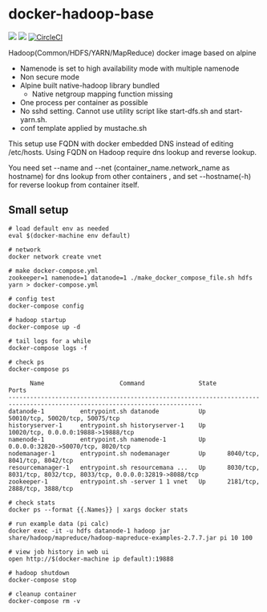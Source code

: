 # docker-hadoop-base

[![](https://images.microbadger.com/badges/image/smizy/hadoop-base:2.7.7-alpine.svg)](http://microbadger.com/images/smizy/hadoop-base:2.7.7-alpine "Get your own image badge on microbadger.com")
[![](https://images.microbadger.com/badges/version/smizy/hadoop-base:2.7.7-alpine.svg)](http://microbadger.com/images/smizy/hadoop-base:2.7.7-alpine "Get your own image badge on microbadger.com")
[![CircleCI](https://circleci.com/gh/smizy/docker-hadoop-base.svg?circle-token=155cf7c34ea00da94d6d7848796b96d62d95de48)](https://circleci.com/gh/smizy/docker-hadoop-base)

Hadoop(Common/HDFS/YARN/MapReduce) docker image based on alpine

* Namenode is set to high availability mode with multiple namenode
* Non secure mode
* Alpine built native-hadoop library bundled
  *  Native netgroup mapping function missing
* One process per container as possible 
* No sshd setting. Cannot use utility script like start-dfs.sh and start-yarn.sh.  
* conf template applied by mustache.sh

This setup use FQDN with docker embedded DNS instead of editing /etc/hosts. 
Using FQDN on Hadoop require dns lookup and reverse lookup. 

You need set --name and --net (container_name.network_name as hostname) for dns lookup from other containers 
, and set --hostname(-h) for reverse lookup from container itself.


## Small setup  

```
# load default env as needed
eval $(docker-machine env default)

# network 
docker network create vnet

# make docker-compose.yml 
zookeeper=1 namenode=1 datanode=1 ./make_docker_compose_file.sh hdfs yarn > docker-compose.yml

# config test
docker-compose config

# hadoop startup
docker-compose up -d

# tail logs for a while
docker-compose logs -f

# check ps
docker-compose ps

      Name                     Command               State                                Ports                              
----------------------------------------------------------------------------------------------------------------------------
datanode-1          entrypoint.sh datanode           Up      50010/tcp, 50020/tcp, 50075/tcp                                 
historyserver-1     entrypoint.sh historyserver-1    Up      10020/tcp, 0.0.0.0:19888->19888/tcp                             
namenode-1          entrypoint.sh namenode-1         Up      0.0.0.0:32820->50070/tcp, 8020/tcp                              
nodemanager-1       entrypoint.sh nodemanager        Up      8040/tcp, 8041/tcp, 8042/tcp                                    
resourcemanager-1   entrypoint.sh resourcemana ...   Up      8030/tcp, 8031/tcp, 8032/tcp, 8033/tcp, 0.0.0.0:32819->8088/tcp 
zookeeper-1         entrypoint.sh -server 1 1 vnet   Up      2181/tcp, 2888/tcp, 3888/tcp

# check stats
docker ps --format {{.Names}} | xargs docker stats

# run example data (pi calc)
docker exec -it -u hdfs datanode-1 hadoop jar share/hadoop/mapreduce/hadoop-mapreduce-examples-2.7.7.jar pi 10 100

# view job history in web ui
open http://$(docker-machine ip default):19888

# hadoop shutdown  
docker-compose stop

# cleanup container
docker-compose rm -v

```